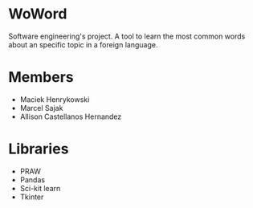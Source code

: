 # WoWord
Software engineering's project. A tool to learn the most common words about an specific topic in a foreign language.

# Members

+ Maciek Henrykowski
+ Marcel Sajak
+ Allison Castellanos Hernandez

# Libraries

+ PRAW
+ Pandas
+ Sci-kit learn
+ Tkinter